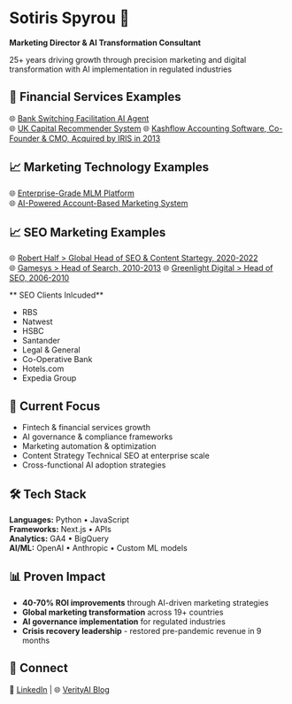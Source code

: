# Sotiris Spyrou 🚀

**Marketing Director & AI Transformation Consultant**

25+ years driving growth through precision marketing and digital transformation with AI implementation in regulated industries

## 🏦 Financial Services Examples

🌐 [Bank Switching Facilitation AI Agent](https://github.com/sotirisspyrou-uk/financial-services-switching-cost-ai-agent)  
🌐 [UK Capital Recommender System](https://github.com/sotirisspyrou-uk/UK-Capital-Recommender-System) 
🌐 [Kashflow Accounting Software, Co-Founder & CMO, Acquired by IRIS in 2013](https://www.kashflow.com/) 

## 📈 Marketing Technology Examples

🌐 [Enterprise-Grade MLM Platform](https://github.com/sotirisspyrou-uk/configurable-mlm-system)  
🌐 [AI-Powered Account-Based Marketing System](https://github.com/sotirisspyrou-uk/ABM-Account-Based-Marketing-System) 

## 📈 SEO Marketing Examples

🌐 [Robert Half > Global Head of SEO & Content Startegy, 2020-2022](https://www.roberthalf.com/)  
🌐 [Gamesys > Head of Search, 2010-2013](https://www.gamesysgroup.com/) 
🌐 [Greenlight Digital > Head of SEO, 2006-2010](https://www.greenlightdigital.com/) 

** SEO Clients Inlcuded**
- RBS
- Natwest
- HSBC
- Santander
- Legal & General
- Co-Operative Bank
- Hotels.com
- Expedia Group

## 🎯 Current Focus

- Fintech & financial services growth
- AI governance & compliance frameworks
- Marketing automation & optimization
- Content Strategy Technical SEO at enterprise scale
- Cross-functional AI adoption strategies

## 🛠️ Tech Stack

**Languages:** Python • JavaScript  
**Frameworks:** Next.js • APIs  
**Analytics:** GA4 • BigQuery  
**AI/ML:** OpenAI • Anthropic • Custom ML models

## 📊 Proven Impact

- **40-70% ROI improvements** through AI-driven marketing strategies
- **Global marketing transformation** across 19+ countries
- **AI governance implementation** for regulated industries
- **Crisis recovery leadership** - restored pre-pandemic revenue in 9 months

## 🤝 Connect

📧 [LinkedIn](https://www.linkedin.com/in/sspyrou/) | 🌐 [VerityAI Blog](https://verityai.co)
